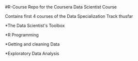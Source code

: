 #R-Course
Repo for the Coursera Data Scientist Course

Contains first 4 courses of the Data Specialization Track thusfar

*The Data Scientist's Toolbox

*R Programming

*Getting and cleaning Data

*Exploratory Data Analysis
